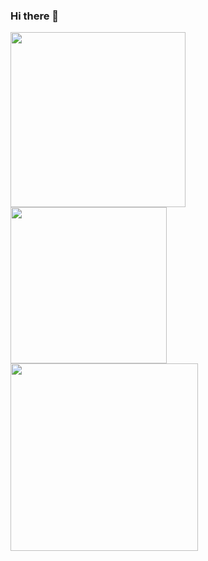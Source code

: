 ### Hi there 👋
<img align="center" width="280em"  src="https://github-readme-stats.vercel.app/api?username=nurhossainarman&show_icons=true&theme=radical&hide_border=true&count_private=false"/><img align="center" width="250em" src="https://github-readme-stats.vercel.app/api/top-langs/?username=nurhossainarman&layout=compact&theme=radical&hide_border=true&count_private=false"/><img align="center" width="300em" src="https://github-readme-streak-stats.herokuapp.com/?user=nurhossainarman&theme=radical&hide_border=true&count_private=false"/>

<!--
**nurhossainarman/nurhossainarman** is a ✨ _special_ ✨ repository because its `README.md` (this file) appears on your GitHub profile.

Here are some ideas to get you started:

- 🔭 I’m currently working on ...
- 🌱 I’m currently learning ...
- 👯 I’m looking to collaborate on ...
- 🤔 I’m looking for help with ...
- 💬 Ask me about ...
- 📫 How to reach me: ...
- 😄 Pronouns: ...
- ⚡ Fun fact: ...
-->
